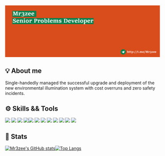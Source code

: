 [![Header](https://github.com/Mr3zee/Mr3zee/blob/main/resourses/github-header-image.png "Header")](http://t.me/Mr3zee)

## 💡 About me 

Single-handedly managed the successful upgrade and deployment of the new environmental illumination system with cost overruns and zero safety incidents. 

## ⚙️ Skills && Tools

![](https://img.shields.io/badge/Language-Java-informational?style=flat&logo=java&logoColor=white&labelColor=0B814D&color=D94D1C)  ![](https://img.shields.io/badge/IDE-IntelliJ_IDEA-informational?style=flat&logo=intellij-idea&labelColor=0B814D&logoColor=white&color=D94D1C)  ![](https://img.shields.io/badge/Build-Maven-informational?style=flat&logo=apache-maven&labelColor=0B814D&logoColor=white&color=D94D1C)  ![](https://img.shields.io/badge/Language-Kotlin-informational?style=flat&logo=kotlin&logoColor=white&labelColor=0B814D&color=D94D1C)![](https://img.shields.io/badge/Build-Gradle-informational?style=flat&logo=gradle&labelColor=0B814D&logoColor=white&color=D94D1C)  ![](https://img.shields.io/badge/Language-C++-informational?style=flat&logo=c%2b%2b&labelColor=0B814D&logoColor=white&color=D94D1C)  ![](https://img.shields.io/badge/Language%3F-Javascript-informational?style=flat&logo=javascript&logoColor=white&labelColor=0B814D&color=D94D1C)  ![](https://img.shields.io/badge/Language-Python-informational?style=flat&logo=python&logoColor=white&labelColor=0B814D&color=D94D1C)  ![](https://img.shields.io/badge/Git-master-informational?style=flat&logo=git&logoColor=white&labelColor=0B814D&color=D94D1C)  ![](https://img.shields.io/badge/Math-sometimes-informational?style=flat&logo=wolfram&logoColor=white&labelColor=0B814D&color=D94D1C)  ![](https://img.shields.io/badge/English-86%-informational?style=flat&logo=the-conversation&logoColor=white&labelColor=0B814D&color=D94D1C) ![](https://img.shields.io/badge/Hotel%3F-Trivago-informational?style=flat&logo=trulia&logoColor=white&labelColor=0B814D&color=D94D1C)  

## 🧮 Stats

[![Mr3zee's GitHub stats](https://github-readme-stats.vercel.app/api?username=mr3zee&show_icons=true&count_private=true&include_all_commits=true&title_color=ffffff&bg_color=D94D1C&text_color=ffffff&icon_color=ffffff)](https://github.com/anuraghazra/github-readme-stats)[![Top Langs](https://github-readme-stats.vercel.app/api/top-langs/?username=mr3zee&title_color=ffffff&bg_color=0B814D&text_color=ffffff&icon_color=ffffff&layout=default&card_width=300&langs_count=4)](https://github.com/anuraghazra/github-readme-stats)

